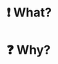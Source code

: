 # :exclamation: What?

<!--- Describe your changes in detail -->

# :question: Why?

<!--- Explain the context for these changes -->
